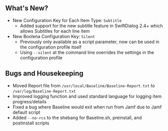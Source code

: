 ## What's New?
- New Configuration Key for Each Item Type: `Subtitle`
    - Added support for the new subtitle feature in SwiftDialog 2.4+ which allows Subtitles for each line item
- New Boolena Configuration Key: `Silent`
    - Previously only available as a script parameter, now can be used in the configuration profile itself
    - Using `--silent` at the command line overrides the settings in the configuration profile

## Bugs and Housekeeping
- Moved Report file from `/usr/local/Baseline/Baseline-Report.txt` to `/var/log/Baseline-Report.txt`
- Improved logging function and used standard language for logging item progress/details
- Fixed a bug where Baseline would exit when run from Jamf due to Jamf default script
- Added `--no-rcs` to the shebang for Baseline.sh, preinstall, and postinstall scripts

